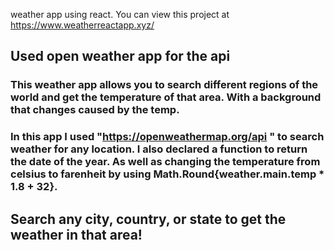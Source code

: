 weather app using react.
You can view this project at https://www.weatherreactapp.xyz/
## Used open weather app for the api

### This weather app allows you to search different regions of the world and get the temperature of that area. With a background that changes caused by the temp.
### In this app I used "https://openweathermap.org/api " to search weather for any location. I also declared a function to return the date of the year. As well as changing the temperature from celsius to farenheit by using Math.Round{weather.main.temp * 1.8 + 32}.

## Search any city, country, or state to get the weather in that area!

